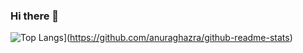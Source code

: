 ### Hi there 👋
 
 ![Top Langs](https://github-readme-stats.vercel.app/api/top-langs/?username=Ksi0Na&langs_count=8)](https://github.com/anuraghazra/github-readme-stats)
